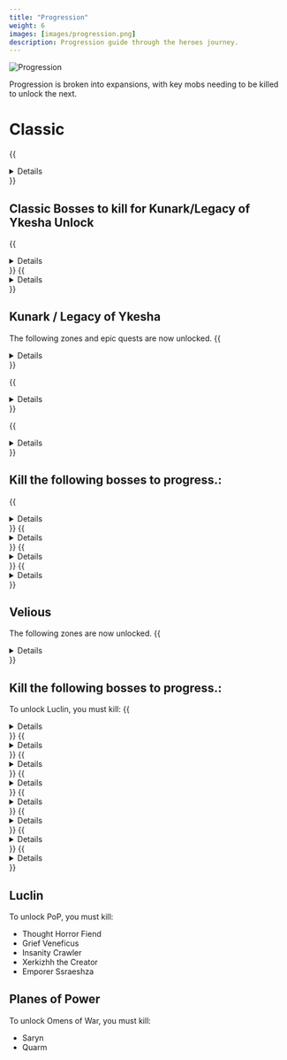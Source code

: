 ```yaml
---
title: "Progression"
weight: 6
images: [images/progression.png]
description: Progression guide through the heroes journey.
---
```


![Progression](/images/progression.webp)

Progression is broken into expansions, with key mobs needing to be killed to unlock the next.

# Classic

{{<details title="List of Classic Zones">}}
Not yet available
{{</details>}}

## Classic Bosses to kill for Kunark/Legacy of Ykesha Unlock
{{<details title="Lord Nagafen">}}
Found in Soluseks Eye, this is a Dragon that will challenge you with his Fire Breath attack.
{{</details>}}
{{<details title="Lady Vox">}}
Found in Permafrost, Lady Vox is a challenging dragon fight to not only get to, but also compete with her Complete Heal
{{</details>}}


## Kunark / Legacy of Ykesha
The following zones and epic quests are now unlocked.
{{<details title="Kunark zones">}}
-  Burning Wood
-  Chardok
-  City of Mist
-  Dalnir
-  Dreadlands
-  Emerald Jungle
-  Firiona Vie
-  Frontier Mountains
-  Howling Stones (Charasis)
-  Kaesora
-  Karnor's Castle
-  Kurn's Tower
-  Mines of Nurga
-  Old Sebilis
-  Skyfire Mountains
-  Swamp of No Hope
-  Temple of Droga
-  The Overthere
-  Timorous Deep
-  Trakanon's Teeth
-  Veeshan's Peak
{{</details>}}

{{<details title="Legacy of Ykesha zones">}}
-  Crypt of Nadox
-  Dulak's Harbor
-  Gulf of Gunthak
-  Hate's Fury, The Scorned Maiden
-  Torgiran Mines
{{</details>}}

{{<details title="Other zones">}}
-  ChardokB (Halls of Betrayal)
-  Jaggedpine Forest
-  Stonebrunt Mountains
-  Veksar
{{</details>}}


## Kill the following bosses to progress.:

{{<details title="Gorenaire">}}
This dragon can normally be found wandering the snow-capped mountains of the dreadlands.
{{</details>}}
{{<details title="Severilous">}}
Found wandering the North-West corner of the Emerald Jungle.
{{</details>}}
{{<details title="Talendor">}}
Found wandering the northern area of Skyfire Mountains.
{{</details>}}
{{<details title="Trakanon">}}
Hidden in the depths of Old Sebilis behind an army of Sebilite protectors.
{{</details>}}

## Velious
The following zones are now unlocked.
{{<details title="Velious zones">}}
-  Cobalt Scar
-  Crystal Caverns
-  Dragon Necropolis
-  Eastern Wastes
-  Iceclad Ocean
-  Icewell Keep
-  Kael Drakkal
-  Plane of Growth
-  Plane of Mischief
-  Siren's Grotto
-  Skyshrine
-  Sleeper's Tomb
-  Temple of Veeshan
-  Thurgadin
-  Tower of Frozen Shadow
-  Velketor's Labyrinth
-  Wakening Land
-  Western Wastes
{{</details>}}

## Kill the following bosses to progress.:

To unlock Luclin, you must kill:
{{<details title="Wuoshi">}}
This lady dragon guards the Dragon Portal in the Wakening Lands. Casts Ceticious Cloud ((poison) 600 PB AE DD and 8-second stun) and Dragon Roar ((magic) PB AE 18-second fear).
{{</details>}}
{{<details title="Zlandicar">}}
Zlandicar is one of the final members of the first brood, he has been banished to the Dragon Necropolis
{{</details>}}
{{<details title="Klandicar">}}
Klandicar is another one of the few remaining first brood, he resides in the western wastes and serves as the sentinel keeping his banished cousin contained.
{{</details>}}
{{<details title="Lord Yelinak">}}
Lord Yelinak is the leader of the Claws of Veeshan and one of the few remaining first brood, located in Skyshrine.
{{</details>}}
{{<details title="Hraasha the Warder">}}
One of the 4 warders in Sleepers Tomb.
{{</details>}}
{{<details title="Nanzata the Warder">}}
One of the 4 warders in Sleepers Tomb.
{{</details>}}
{{<details title="Tukaarak the Warder">}}
One of the 4 warders in Sleepers Tomb.
{{</details>}}
{{<details title="Ventani the Warder">}}
One of the 4 warders in Sleepers Tomb.
{{</details>}}

## Luclin

To unlock PoP, you must kill:

- Thought Horror Fiend
- Grief Veneficus
- Insanity Crawler
- Xerkizhh the Creator
- Emporer Ssraeshza

## Planes of Power

To unlock Omens of War, you must kill:

- Saryn
- Quarm
